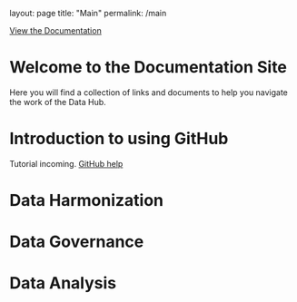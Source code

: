 layout: page
title: "Main"
permalink: /main

[View the Documentation](https://climatesmartagcollab.github.io/Documentation/)

# Welcome to the Documentation Site

Here you will find a collection of links and documents to help you navigate the work of the Data Hub.

# Introduction to using GitHub

Tutorial incoming.
[GitHub help](github.md)


# Data Harmonization


# Data Governance



# Data Analysis
